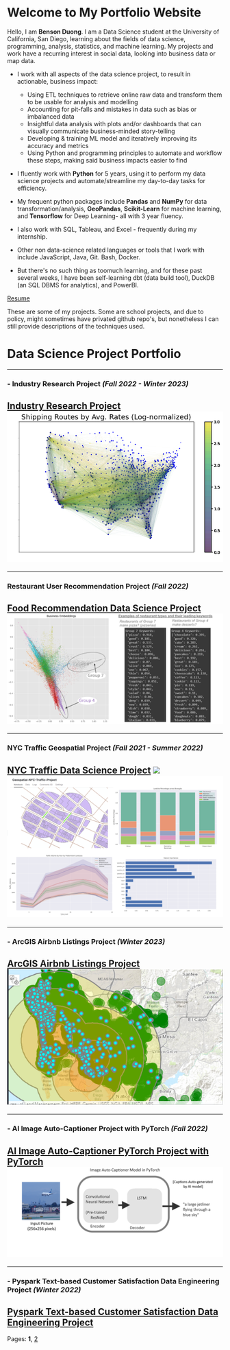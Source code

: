 # Welcome to My Portfolio Website

Hello, I am **Benson Duong**. I am a Data Science student at the University of California, San Diego, learning about the fields of data science, programming, analysis, statistics, and machine learning. My projects and work have a recurring interest in social data, looking into business data or map data.

* I work with all aspects of the data science project, to result in actionable, business impact:
  * Using ETL techniques to retrieve online raw data and transform them to be usable for analysis and modelling
  * Accounting for pit-falls and mistakes in data such as bias or imbalanced data
  * Insightful data analysis with plots and/or dashboards that can visually communicate business-minded story-telling
  * Developing & training ML model and iteratively improving its accuracy and metrics
  * Using Python and programming principles to automate and workflow these steps, making said business impacts easier to find

* I fluently work with **Python** for 5 years, using it to perform my data science projects and automate/streamline my day-to-day tasks for efficiency. 
* My frequent python packages include **Pandas** and **NumPy** for data transformation/analysis, **GeoPandas**, **Scikit-Learn** for machine learning, and **Tensorflow** for Deep Learning- all with 3 year fluency. 
* I also work with SQL, Tableau, and Excel - frequently during my internship.
* Other non data-science related languages or tools that I work with include JavaScript, Java, Git. Bash, Docker. 
* But there's no such thing as toomuch learning, and for these past several weeks, I have been self-learning dbt (data build tool), DuckDB (an SQL DBMS for analytics), and PowerBI. 

[Resume](BensonDuongLtxResumeV13.pdf)


These are some of my projects. Some are school projects, and due to policy, might sometimes have privated github repo's, but nonetheless I can still provide descriptions of the techniques used.

# Data Science Project Portfolio

---
### - Industry Research Project *(Fall 2022 - Winter 2023)*
[Industry Research Project](capstoneproject.md)
<img src="images/images_dsc180/image4.png?raw=true"/>
---

---
### Restaurant User Recommendation Project *(Fall 2022)*
[Food Recommendation Data Science Project](food_recommendation.md)
<img src="images/images_food_recommendation/keywords_business.png?raw=true"/>
---

---
### NYC Traffic Geospatial Project *(Fall 2021 - Summer 2022)*
[NYC Traffic Data Science Project](nyc_traffic_project.md)
<img src="images/leaflet_gif.gif?raw=true"/>
<img src="images/traffic_data.png?raw=true"/>
---

---
### - ArcGIS Airbnb Listings Project *(Winter 2023)*
[ArcGIS Airbnb Listings Project](airbnb_sd.md)
<img src="images/images_airbnb_sd/sd_airbnb_cover_img.png?raw=true"/>
---

---
### - AI Image Auto-Captioner Project with PyTorch *(Fall 2022)*
[AI Image Auto-Captioner PyTorch Project with PyTorch](cse151b.md)
<img src="images/images_cse151b/image_autocaptioner.png">
---

---
### - Pyspark Text-based Customer Satisfaction Data Engineering Project *(Winter 2022)*
[Pyspark Text-based Customer Satisfaction Data Engineering Project](dsc102.md)
---

Pages: **1**,   [2](index_pg2.md)
